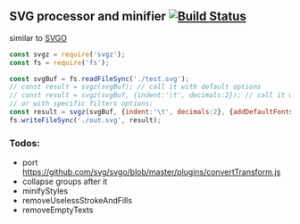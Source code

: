 ## SVG processor and minifier [![Build Status](https://travis-ci.org/caub/svgz.svg?branch=master)](https://travis-ci.org/caub/svgz)

similar to [SVGO](https://github.com/svg/svgo)

```js
const svgz = require('svgz');
const fs = require('fs');

const svgBuf = fs.readFileSync('./test.svg');
// const result = svgz(svgBuf); // call it with default options
// const result = svgz(svgBuf, {indent:'\t', decimals:2}); // call it with different global options
// or with specific filters options:
const result = svgz(svgBuf, {indent:'\t', decimals:2}, {addDefaultFonts: {families: ['sans-serif']}});
fs.writeFileSync('./out.svg', result);
```


### Todos:

- port https://github.com/svg/svgo/blob/master/plugins/convertTransform.js
- collapse groups after it
- minifyStyles
- removeUselessStrokeAndFills
- removeEmptyTexts
